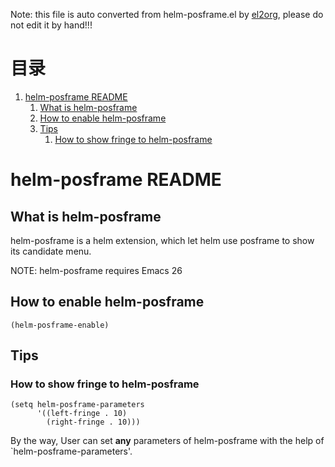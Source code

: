 Note: this file is auto converted from helm-posframe.el by [el2org](https://github.com/tumashu/el2org), please do not edit it by hand!!!


# &#30446;&#24405;

1.  [helm-posframe README](#orgc1a00ba)
    1.  [What is helm-posframe](#orga243ee0)
    2.  [How to enable helm-posframe](#org8c1ace2)
    3.  [Tips](#org60c7d25)
        1.  [How to show fringe to helm-posframe](#orge36a7d9)


<a id="orgc1a00ba"></a>

# helm-posframe README


<a id="orga243ee0"></a>

## What is helm-posframe

helm-posframe is a helm extension, which let helm use posframe
to show its candidate menu.

NOTE: helm-posframe requires Emacs 26


<a id="org8c1ace2"></a>

## How to enable helm-posframe

    (helm-posframe-enable)


<a id="org60c7d25"></a>

## Tips


<a id="orge36a7d9"></a>

### How to show fringe to helm-posframe

    (setq helm-posframe-parameters
          '((left-fringe . 10)
            (right-fringe . 10)))

By the way, User can set **any** parameters of helm-posframe with
the help of \`helm-posframe-parameters'.
